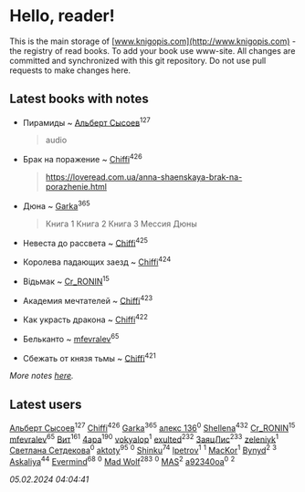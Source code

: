 # Hello, reader!
This is the main storage of [www.knigopis.com](http://www.knigopis.com) - the registry of read books.
To add your book use www-site. All changes are committed and synchronized with this git repository.
Do not use pull requests to make changes here.


## Latest books with notes
* Пирамиды ~ [Альберт Сысоев](users/474/47446642-vkontakte)<sup>127</sup>
    > audio

* Брак на поражение ~ [Chiffi](users/105/105831994080785626680-google)<sup>426</sup>
    > https://loveread.com.ua/anna-shaenskaya-brak-na-porazhenie.html

* Дюна ~ [Garka](users/115/115753719718250012620-google)<sup>365</sup>
    > Книга 1
    > Книга 2
    > Книга 3
    > Мессия Дюны

* Невеста до рассвета ~ [Chiffi](users/105/105831994080785626680-google)<sup>425</sup>

* Королева падающих заезд ~ [Chiffi](users/105/105831994080785626680-google)<sup>424</sup>

* Відьмак ~ [Cr_RONIN](users/112/112090473416384685204-google)<sup>15</sup>

* Академия мечтателей ~ [Chiffi](users/105/105831994080785626680-google)<sup>423</sup>

* Как украсть дракона ~ [Chiffi](users/105/105831994080785626680-google)<sup>422</sup>

* Бельканто ~ [mfevralev](users/140/140966150-vkontakte)<sup>65</sup>

* Сбежать от князя тьмы ~ [Chiffi](users/105/105831994080785626680-google)<sup>421</sup>


_More notes [here](latest_books_with_notes.md)._


## Latest users
[Альберт Сысоев](users/474/47446642-vkontakte)<sup>127</sup> 
[Chiffi](users/105/105831994080785626680-google)<sup>426</sup> 
[Garka](users/115/115753719718250012620-google)<sup>365</sup> 
[алекс 136](users/184/18475011-vkontakte)<sup>0</sup> 
[Shellena](users/134/13413591548892934957-mailru)<sup>432</sup> 
[Cr_RONIN](users/112/112090473416384685204-google)<sup>15</sup> 
[mfevralev](users/140/140966150-vkontakte)<sup>65</sup> 
[Вит](users/300/300273923-vkontakte)<sup>161</sup> 
[4apa](users/117/117392596378069249667-google)<sup>190</sup> 
[vokyalop](users/320/32096418-yandex)<sup>1</sup> 
[exulted](users/100/100599204551896265722-google)<sup>232</sup> 
[ЗаяцЛис](users/112/112388384595246311466-google)<sup>233</sup> 
[zeleniyk](users/196/19644235-vkontakte)<sup>1</sup> 
[Светлана Сетдекова](users/158/15877369199589457581-mailru)<sup>0</sup> 
[aktoty](users/275/275766107-vkontakte)<sup>95</sup> 
[](users/113/113821158776347521407-google)<sup>0</sup> 
[Shinku](users/109/109176126475581739292-google)<sup>74</sup> 
[lpetrov](users/117/117840259784706659154-google)<sup>1</sup> 
[](users/103/103456291402547350560-google)<sup>1</sup> 
[MacKor](users/110/110996617505160240010-google)<sup>1</sup> 
[Bynyd](users/114/114466008310968989620-google)<sup>2</sup> 
[](users/115/115095777313809768381-google)<sup>3</sup> 
[Askaliya](users/326/326783541-vkontakte)<sup>44</sup> 
[Evermind](users/302/302928912-vkontakte)<sup>68</sup> 
[](users/150/15053407-yandex)<sup>0</sup> 
[Mad Wolf](users/947/94738840-vkontakte)<sup>283</sup> 
[](users/116/116467737249031140129-google)<sup>0</sup> 
[MAS](users/384/3848610264283409624-mailru)<sup>2</sup> 
[a92340oa](users/104/104805486598372775238-google)<sup>0</sup> 
[](users/105/105803270930838059244-google)<sup>2</sup> 


_05.02.2024 04:04:41_
